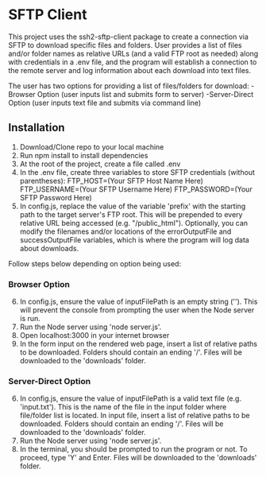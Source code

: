# SFTP Client

This project uses the ssh2-sftp-client package to create a connection via SFTP to download specific files and folders. User provides a list of files and/or folder names as relative URLs (and a valid FTP root as needed) along with credentials in a .env file, and the program will establish a connection to the remote server and log information about each download into text files.

The user has two options for providing a list of files/folders for download:
-Browser Option (user inputs list and submits form to server)
-Server-Direct Option (user inputs text file and submits via command line)

## Installation

1. Download/Clone repo to your local machine
2. Run npm install to install dependencies
3. At the root of the project, create a file called .env
4. In the .env file, create three variables to store SFTP credentials (without parentheses):
FTP_HOST=(Your SFTP Host Name Here)
FTP_USERNAME=(Your SFTP Username Here)
FTP_PASSWORD=(Your SFTP Password Here)
5. In config.js, replace the value of the variable 'prefix' with the starting path to the target server's FTP root. This will be prepended to every relative URL being accessed (e.g. "/public_html"). Optionally, you can modify the filenames and/or locations of the errorOutputFile and successOutputFile variables, which is where the program will log data about downloads.

Follow steps below depending on option being used:

### Browser Option

6. In config.js, ensure the value of inputFilePath is an empty string (''). This will prevent the console from prompting the user when the Node server is run.
7. Run the Node server using 'node server.js'. 
8. Open localhost:3000 in your internet browser
9. In the form input on the rendered web page, insert a list of relative paths to be downloaded. Folders should contain an ending '/'. Files will be downloaded to the 'downloads' folder. 

### Server-Direct Option

6. In config.js, ensure the value of inputFilePath is a valid text file (e.g. 'input.txt'). This is the name of the file in the input folder where file/folder list is located. In input file, insert a list of relative paths to be downloaded. Folders should contain an ending '/'. Files will be downloaded to the 'downloads' folder.
7. Run the Node server using 'node server.js'.
8. In the terminal, you should be prompted to run the program or not. To proceed, type 'Y' and Enter. Files will be downloaded to the 'downloads' folder.




